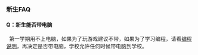 ### 新生FAQ
#### Q：新生能否带电脑
   第一学期用不上电脑，如果为了玩游戏建议不带，如果为了学习编程，请看[编程说明](News.md)，再决定是否带电脑，学校允许任何时候带电脑到学校。
